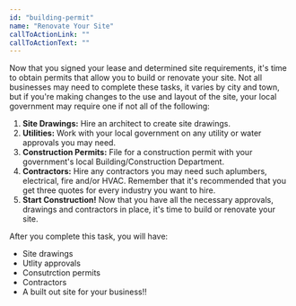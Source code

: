 ```yaml
---
id: "building-permit"
name: "Renovate Your Site"
callToActionLink: ""
callToActionText: ""
---
```


Now that you signed your lease and determined site requirements, it's time to obtain permits that allow you to build or renovate your site. Not all businesses may need to complete these tasks, it varies by city and town, but if you're making changes to the use and layout of the site, your local government may require one if not all of the following:
      
1. **Site Drawings:** Hire an architect to create site drawings.
2. **Utilities:** Work with your local government on any utility or water approvals you may need.
3. **Construction Permits:** File for a construction permit with your government's local Building/Construction Department.
4. **Contractors:** Hire any contractors you may need such aplumbers, electrical, fire and/or HVAC. Remember that it's recommended that you get three quotes for every industry you want to hire.
5. **Start Construction!** Now that you have all the necessary approvals, drawings and contractors in place, it's time to build or renovate your site. 
 
After you complete this task, you will have:
- Site drawings
- Utlity approvals
- Consutrction permits
- Contractors
- A built out site for your business!!
